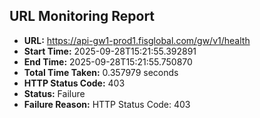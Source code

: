 ## URL Monitoring Report

- **URL:** https://api-gw1-prod1.fisglobal.com/gw/v1/health
- **Start Time:** 2025-09-28T15:21:55.392891
- **End Time:** 2025-09-28T15:21:55.750870
- **Total Time Taken:** 0.357979 seconds
- **HTTP Status Code:** 403
- **Status:** Failure
- **Failure Reason:** HTTP Status Code: 403

